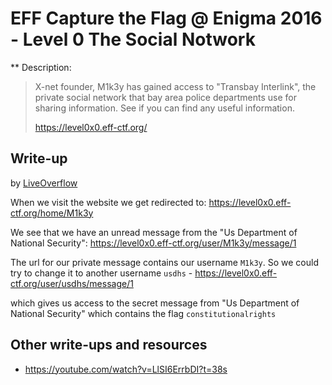 # EFF Capture the Flag @ Enigma 2016 - Level 0 The Social Notwork

** Description:

> X-net founder, M1k3y has gained access to "Transbay Interlink", the private social network that bay area police departments use for sharing information. See if you can find any useful information.
>
> https://level0x0.eff-ctf.org/

## Write-up

by [LiveOverflow](https://github.com/LiveOverflow)

When we visit the website we get redirected to: https://level0x0.eff-ctf.org/home/M1k3y

We see that we have an unread message from the "Us Department of National Security": https://level0x0.eff-ctf.org/user/M1k3y/message/1

The url for our private message contains our username `M1k3y`. So we could try to change it to another username `usdhs` - https://level0x0.eff-ctf.org/user/usdhs/message/1

which gives us access to the secret message from "Us Department of National Security" which contains the flag `constitutionalrights`

## Other write-ups and resources

* <https://youtube.com/watch?v=LlSI6ErrbDI?t=38s>
